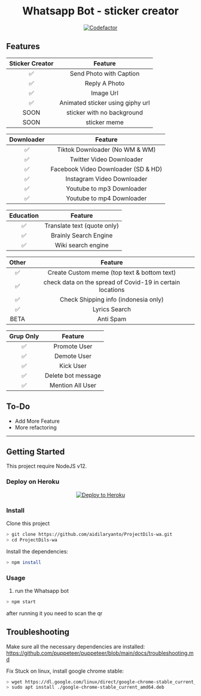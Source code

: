 <div align="center">
 
# Whatsapp Bot - sticker creator
[![Codefactor](https://www.codefactor.io/repository/github/aidilaryanto/ProjectDils-WA/badge)](https://www.codefactor.io/repository/github/aidilaryanto/ProjectDils-WA)
</div>

## Features

| Sticker Creator |                Feature           |
| :-----------: | :--------------------------------: |
|       ✅       | Send Photo with Caption          |
|       ✅       | Reply A Photo                    |
|       ✅       | Image Url                        |
|       ✅       | Animated sticker using giphy url |
|       SOON       | sticker with no background       |
|       SOON       | sticker meme      |


| Downloader |                     Feature                |
| :------------: | :---------------------------------------------: |
|       ✅        |   Tiktok Downloader (No WM & WM)              |
|       ✅        |   Twitter Video Downloader                    |
|       ✅        |   Facebook Video Downloader (SD & HD)         |
|       ✅      |   Instagram Video Downloader                  |
|       ✅      |   Youtube to mp3  Downloader                  |
|       ✅      |   Youtube to mp4  Downloader                  |

| Education  |                     Feature                     |
| :------------: | :---------------------------------------------: |
|       ✅        |   Translate text (quote only)                  |
|       ✅        |   Brainly Search Engine         |
|       ✅       |   Wiki search engine                            |

| Other  |                     Feature                     |
| :------------: | :---------------------------------------------: |
|       ✅        |   Create Custom meme (top text & bottom text)  |
|       ✅        |   check data on the spread of Covid-19 in certain locations|
|       ✅        |   Check Shipping info (indonesia only)         |
|       ✅        |   Lyrics Search            |
|      BETA        |   Anti Spam                                   |


| Grup Only  |                     Feature                     |
| :------------: | :---------------------------------------------: |
|       ✅        |   Promote User                  |
|       ✅        |   Demote User                   |
|       ✅        |   Kick User                     |
|       ✅        |   Delete bot message            |
|       ✅        |   Mention All User      |

## To-Do
 - Add More Feature
 - More refactoring
 
---

## Getting Started

This project require NodeJS v12.

### Deploy on Heroku
<p align="center"><a href="https://heroku.com/deploy?template=https://github.com/aidilaryanto/ProjectDils-wa/tree/master"> <img src="https://www.herokucdn.com/deploy/button.svg" alt="Deploy to Heroku" /></a></p>

### Install
Clone this project

```bash
> git clone https://github.com/aidilaryanto/ProjectDils-wa.git
> cd ProjectDils-wa
```

Install the dependencies:

```bash
> npm install
```

### Usage
1. run the Whatsapp bot

```bash
> npm start
```

after running it you need to scan the qr

## Troubleshooting
Make sure all the necessary dependencies are installed: https://github.com/puppeteer/puppeteer/blob/main/docs/troubleshooting.md

Fix Stuck on linux, install google chrome stable: 
```bash
> wget https://dl.google.com/linux/direct/google-chrome-stable_current_amd64.deb
> sudo apt install ./google-chrome-stable_current_amd64.deb
```
